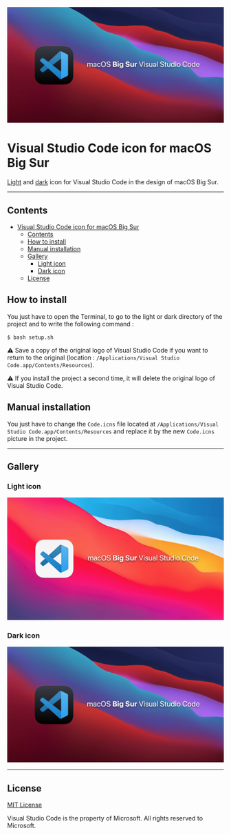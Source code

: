 <div align="center">
  <img src="resources/banner2.png" >
</div>

# Visual Studio Code icon for macOS Big Sur
[Light](#light-icon) and [dark](#dark-icon) icon for Visual Studio Code in the design of macOS Big Sur.

-----------------------------------------------
## Contents
- [Visual Studio Code icon for macOS Big Sur](#visual-studio-code-icon-for-macos-big-sur)
  - [Contents](#contents)
  - [How to install](#how-to-install)
  - [Manual installation](#manual-installation)
  - [Gallery](#gallery)
    - [Light icon](#light-icon)
    - [Dark icon](#dark-icon)
  - [License](#license)

## How to install
You just have to open the Terminal, to go to the light or dark directory of the project  and to write the
following command :
```
$ bash setup.sh
```
⚠️ Save a copy of the original logo of Visual Studio Code if you want to return to the original (location : `/Applications/Visual Studio Code.app/Contents/Resources`).

⚠️ If you install the project a second time, it will delete the original logo of Visual Studio Code.

## Manual installation
You just have to change the `Code.icns` file
located at `/Applications/Visual Studio Code.app/Contents/Resources` and replace it by the new `Code.icns` picture in the project.

-----------------------------------------------
## Gallery
### Light icon
<img src="resources/banner.png" >

### Dark icon
<img src="resources/banner2.png" >

-----------------------------------------------
## License
[MIT License](LICENSE)

Visual Studio Code is the property of Microsoft. All rights reserved to Microsoft.
